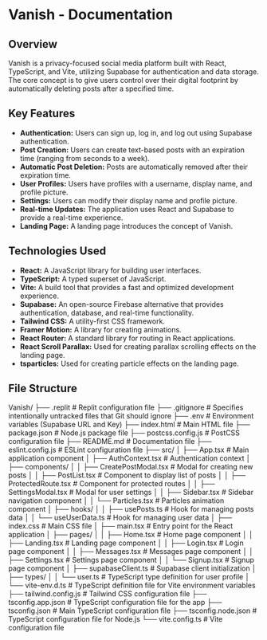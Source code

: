 # Vanish - Documentation

## Overview

Vanish is a privacy-focused social media platform built with React, TypeScript, and Vite, utilizing Supabase for authentication and data storage. The core concept is to give users control over their digital footprint by automatically deleting posts after a specified time.

## Key Features

*   **Authentication:** Users can sign up, log in, and log out using Supabase authentication.
*   **Post Creation:** Users can create text-based posts with an expiration time (ranging from seconds to a week).
*   **Automatic Post Deletion:** Posts are automatically removed after their expiration time.
*   **User Profiles:** Users have profiles with a username, display name, and profile picture.
*   **Settings:** Users can modify their display name and profile picture.
*   **Real-time Updates:** The application uses React and Supabase to provide a real-time experience.
*   **Landing Page:** A landing page introduces the concept of Vanish.

## Technologies Used

*   **React:** A JavaScript library for building user interfaces.
*   **TypeScript:** A typed superset of JavaScript.
*   **Vite:** A build tool that provides a fast and optimized development experience.
*   **Supabase:** An open-source Firebase alternative that provides authentication, database, and real-time functionality.
*   **Tailwind CSS:** A utility-first CSS framework.
*   **Framer Motion:** A library for creating animations.
*   **React Router:** A standard library for routing in React applications.
*   **React Scroll Parallax:** Used for creating parallax scrolling effects on the landing page.
*   **tsparticles:** Used for creating particle effects on the landing page.

## File Structure
Vanish/
├── .replit # Replit configuration file
├── .gitignore # Specifies intentionally untracked files that Git should ignore
├── .env # Environment variables (Supabase URL and Key)
├── index.html # Main HTML file
├── package.json # Node.js package file
├── postcss.config.js # PostCSS configuration file
├── README.md # Documentation file
├── eslint.config.js # ESLint configuration file
├── src/
│ ├── App.tsx # Main application component
│ ├── AuthContext.tsx # Authentication context
│ ├── components/
│ │ ├── CreatePostModal.tsx # Modal for creating new posts
│ │ ├── PostList.tsx # Component to display list of posts
│ │ ├── ProtectedRoute.tsx # Component for protected routes
│ │ ├── SettingsModal.tsx # Modal for user settings
│ │ ├── Sidebar.tsx # Sidebar navigation component
│ │ └── Particles.tsx # Particles animation component
│ ├── hooks/
│ │ ├── usePosts.ts # Hook for managing posts data
│ │ └── useUserData.ts # Hook for managing user data
│ ├── index.css # Main CSS file
│ ├── main.tsx # Entry point for the React application
│ ├── pages/
│ │ ├── Home.tsx # Home page component
│ │ ├── Landing.tsx # Landing page component
│ │ ├── Login.tsx # Login page component
│ │ ├── Messages.tsx # Messages page component
│ │ ├── Settings.tsx # Settings page component
│ │ └── Signup.tsx # Signup page component
│ ├── supabaseClient.ts # Supabase client initialization
│ ├── types/
│ │ └── user.ts # TypeScript type definition for user profile
│ └── vite-env.d.ts # TypeScript definition file for Vite environment variables
├── tailwind.config.js # Tailwind CSS configuration file
├── tsconfig.app.json # TypeScript configuration file for the app
├── tsconfig.json # Main TypeScript configuration file
├── tsconfig.node.json # TypeScript configuration file for Node.js
└── vite.config.ts # Vite configuration file
